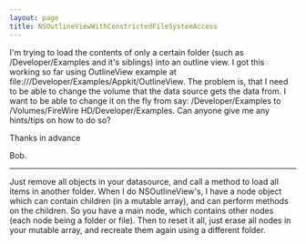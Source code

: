 ```yaml
---
layout: page
title: NSOutlineViewWithConstrictedFileSystemAccess
---
```


I'm trying to load the contents of only a certain folder (such as /Developer/Examples and it's siblings) into an outline view. I got this working so far using OutlineView example at file:///Developer/Examples/Appkit/OutlineView. The problem is, that I need to be able to change the volume that the data source gets the data from. I want to be able to change it on the fly from say: /Developer/Examples to /Volumes/FireWire HD/Developer/Examples. Can anyone give me any hints/tips on how to do so?

Thanks in advance

Bob.

----

Just remove all objects in your datasource, and call a method to load all items in another folder. When I do NSOutlineView's, I have a node object which can contain children (in a mutable array), and can perform methods on the children. So you have a main node, which contains other nodes (each node being a folder or file). Then to reset it all, just erase all nodes in your mutable array, and recreate them again using a different folder.

